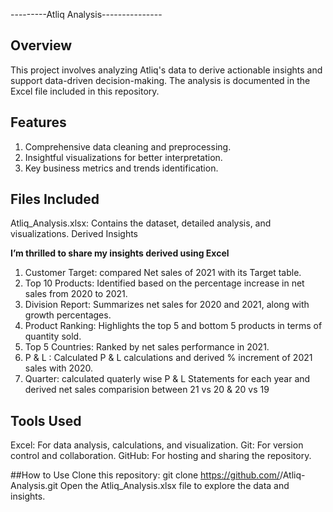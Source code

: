---------Atliq Analysis---------------
## Overview
This project involves analyzing Atliq's data to derive actionable insights and support data-driven decision-making. The analysis is documented in the Excel file included in this repository.

## Features
1. Comprehensive data cleaning and preprocessing.
2. Insightful visualizations for better interpretation.
3. Key business metrics and trends identification.

## Files Included
Atliq_Analysis.xlsx: Contains the dataset, detailed analysis, and visualizations.
Derived Insights

****I’m thrilled to share my insights derived using Excel****
1. Customer Target: compared Net sales of 2021 with its Target table.
2. Top 10 Products: Identified based on the percentage increase in net sales from 2020 to 2021.
3. Division Report: Summarizes net sales for 2020 and 2021, along with growth percentages.
4. Product Ranking: Highlights the top 5 and bottom 5 products in terms of quantity sold.
5. Top 5 Countries: Ranked by net sales performance in 2021.
6. P & L : Calculated P & L calculations and derived % increment of 2021 sales with 2020.
7. Quarter: calculated quaterly wise P & L Statements for each year and derived net sales comparision between 21 vs 20 & 20 vs 19
 
## Tools Used
Excel: For data analysis, calculations, and visualization.
Git: For version control and collaboration.
GitHub: For hosting and sharing the repository.

##How to Use
Clone this repository:
git clone https://github.com/<your-username>/Atliq-Analysis.git
Open the Atliq_Analysis.xlsx file to explore the data and insights.
